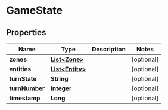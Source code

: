 
# GameState

## Properties
Name | Type | Description | Notes
------------ | ------------- | ------------- | -------------
**zones** | [**List&lt;Zone&gt;**](Zone.md) |  |  [optional]
**entities** | [**List&lt;Entity&gt;**](Entity.md) |  |  [optional]
**turnState** | **String** |  |  [optional]
**turnNumber** | **Integer** |  |  [optional]
**timestamp** | **Long** |  |  [optional]



